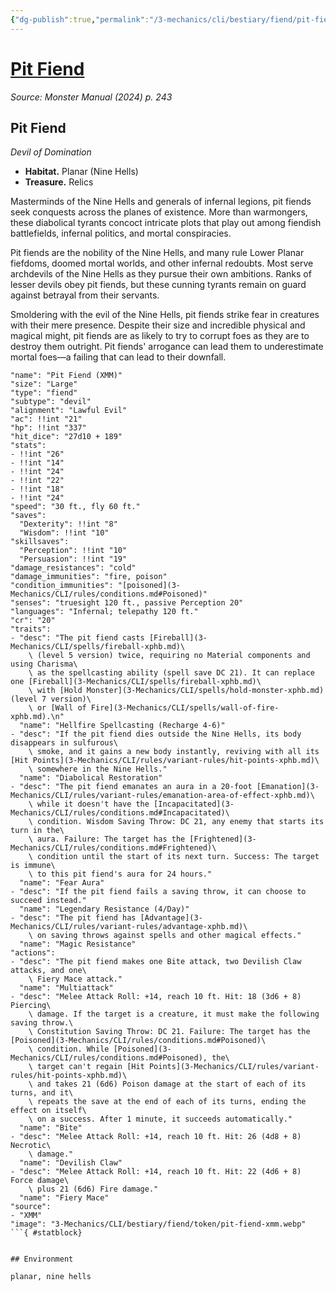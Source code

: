```yaml
---
{"dg-publish":true,"permalink":"/3-mechanics/cli/bestiary/fiend/pit-fiend-xmm/","tags":["ttrpg-cli/compendium/src/5e/xmm","ttrpg-cli/monster/cr/20","ttrpg-cli/monster/environment/nine-hells","ttrpg-cli/monster/environment/planar","ttrpg-cli/monster/size/large","ttrpg-cli/monster/type/fiend/devil"],"noteIcon":""}
---
```


# [Pit Fiend](3-Mechanics\CLI\bestiary\fiend/pit-fiend-xmm.md)
*Source: Monster Manual (2024) p. 243*  

## Pit Fiend

*Devil of Domination*

- **Habitat.** Planar (Nine Hells)  
- **Treasure.** Relics  

Masterminds of the Nine Hells and generals of infernal legions, pit fiends seek conquests across the planes of existence. More than warmongers, these diabolical tyrants concoct intricate plots that play out among fiendish battlefields, infernal politics, and mortal conspiracies.

Pit fiends are the nobility of the Nine Hells, and many rule Lower Planar fiefdoms, doomed mortal worlds, and other infernal redoubts. Most serve archdevils of the Nine Hells as they pursue their own ambitions. Ranks of lesser devils obey pit fiends, but these cunning tyrants remain on guard against betrayal from their servants.

Smoldering with the evil of the Nine Hells, pit fiends strike fear in creatures with their mere presence. Despite their size and incredible physical and magical might, pit fiends are as likely to try to corrupt foes as they are to destroy them outright. Pit fiends' arrogance can lead them to underestimate mortal foes—a failing that can lead to their downfall.

```statblock
"name": "Pit Fiend (XMM)"
"size": "Large"
"type": "fiend"
"subtype": "devil"
"alignment": "Lawful Evil"
"ac": !!int "21"
"hp": !!int "337"
"hit_dice": "27d10 + 189"
"stats":
- !!int "26"
- !!int "14"
- !!int "24"
- !!int "22"
- !!int "18"
- !!int "24"
"speed": "30 ft., fly 60 ft."
"saves":
  "Dexterity": !!int "8"
  "Wisdom": !!int "10"
"skillsaves":
  "Perception": !!int "10"
  "Persuasion": !!int "19"
"damage_resistances": "cold"
"damage_immunities": "fire, poison"
"condition_immunities": "[poisoned](3-Mechanics/CLI/rules/conditions.md#Poisoned)"
"senses": "truesight 120 ft., passive Perception 20"
"languages": "Infernal; telepathy 120 ft."
"cr": "20"
"traits":
- "desc": "The pit fiend casts [Fireball](3-Mechanics/CLI/spells/fireball-xphb.md)\
    \ (level 5 version) twice, requiring no Material components and using Charisma\
    \ as the spellcasting ability (spell save DC 21). It can replace one [Fireball](3-Mechanics/CLI/spells/fireball-xphb.md)\
    \ with [Hold Monster](3-Mechanics/CLI/spells/hold-monster-xphb.md) (level 7 version)\
    \ or [Wall of Fire](3-Mechanics/CLI/spells/wall-of-fire-xphb.md).\n"
  "name": "Hellfire Spellcasting (Recharge 4-6)"
- "desc": "If the pit fiend dies outside the Nine Hells, its body disappears in sulfurous\
    \ smoke, and it gains a new body instantly, reviving with all its [Hit Points](3-Mechanics/CLI/rules/variant-rules/hit-points-xphb.md)\
    \ somewhere in the Nine Hells."
  "name": "Diabolical Restoration"
- "desc": "The pit fiend emanates an aura in a 20-foot [Emanation](3-Mechanics/CLI/rules/variant-rules/emanation-area-of-effect-xphb.md)\
    \ while it doesn't have the [Incapacitated](3-Mechanics/CLI/rules/conditions.md#Incapacitated)\
    \ condition. Wisdom Saving Throw: DC 21, any enemy that starts its turn in the\
    \ aura. Failure: The target has the [Frightened](3-Mechanics/CLI/rules/conditions.md#Frightened)\
    \ condition until the start of its next turn. Success: The target is immune\
    \ to this pit fiend's aura for 24 hours."
  "name": "Fear Aura"
- "desc": "If the pit fiend fails a saving throw, it can choose to succeed instead."
  "name": "Legendary Resistance (4/Day)"
- "desc": "The pit fiend has [Advantage](3-Mechanics/CLI/rules/variant-rules/advantage-xphb.md)\
    \ on saving throws against spells and other magical effects."
  "name": "Magic Resistance"
"actions":
- "desc": "The pit fiend makes one Bite attack, two Devilish Claw attacks, and one\
    \ Fiery Mace attack."
  "name": "Multiattack"
- "desc": "Melee Attack Roll: +14, reach 10 ft. Hit: 18 (3d6 + 8) Piercing\
    \ damage. If the target is a creature, it must make the following saving throw.\
    \ Constitution Saving Throw: DC 21. Failure: The target has the [Poisoned](3-Mechanics/CLI/rules/conditions.md#Poisoned)\
    \ condition. While [Poisoned](3-Mechanics/CLI/rules/conditions.md#Poisoned), the\
    \ target can't regain [Hit Points](3-Mechanics/CLI/rules/variant-rules/hit-points-xphb.md)\
    \ and takes 21 (6d6) Poison damage at the start of each of its turns, and it\
    \ repeats the save at the end of each of its turns, ending the effect on itself\
    \ on a success. After 1 minute, it succeeds automatically."
  "name": "Bite"
- "desc": "Melee Attack Roll: +14, reach 10 ft. Hit: 26 (4d8 + 8) Necrotic\
    \ damage."
  "name": "Devilish Claw"
- "desc": "Melee Attack Roll: +14, reach 10 ft. Hit: 22 (4d6 + 8) Force damage\
    \ plus 21 (6d6) Fire damage."
  "name": "Fiery Mace"
"source":
- "XMM"
"image": "3-Mechanics/CLI/bestiary/fiend/token/pit-fiend-xmm.webp"
```{ #statblock}


## Environment

planar, nine hells